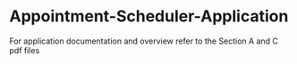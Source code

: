 # Appointment-Scheduler-Application
For application documentation and overview refer to the Section A and C pdf files
